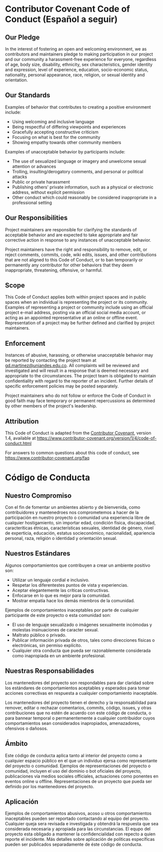 # Contributor Covenant Code of Conduct (Español a seguir)

## Our Pledge

In the interest of fostering an open and welcoming environment, we as
contributors and maintainers pledge to making participation in our project and
our community a harassment-free experience for everyone, regardless of age, body
size, disability, ethnicity, sex characteristics, gender identity and expression,
level of experience, education, socio-economic status, nationality, personal
appearance, race, religion, or sexual identity and orientation.

## Our Standards

Examples of behavior that contributes to creating a positive environment
include:

* Using welcoming and inclusive language
* Being respectful of differing viewpoints and experiences
* Gracefully accepting constructive criticism
* Focusing on what is best for the community
* Showing empathy towards other community members

Examples of unacceptable behavior by participants include:

* The use of sexualized language or imagery and unwelcome sexual attention or
 advances
* Trolling, insulting/derogatory comments, and personal or political attacks
* Public or private harassment
* Publishing others' private information, such as a physical or electronic
 address, without explicit permission
* Other conduct which could reasonably be considered inappropriate in a
 professional setting

## Our Responsibilities

Project maintainers are responsible for clarifying the standards of acceptable
behavior and are expected to take appropriate and fair corrective action in
response to any instances of unacceptable behavior.

Project maintainers have the right and responsibility to remove, edit, or
reject comments, commits, code, wiki edits, issues, and other contributions
that are not aligned to this Code of Conduct, or to ban temporarily or
permanently any contributor for other behaviors that they deem inappropriate,
threatening, offensive, or harmful.

## Scope

This Code of Conduct applies both within project spaces and in public spaces
when an individual is representing the project or its community. Examples of
representing a project or community include using an official project e-mail
address, posting via an official social media account, or acting as an appointed
representative at an online or offline event. Representation of a project may be
further defined and clarified by project maintainers.

## Enforcement

Instances of abusive, harassing, or otherwise unacceptable behavior may be
reported by contacting the project team at gd.martinez@uniandes.edu.co. All
complaints will be reviewed and investigated and will result in a response that
is deemed necessary and appropriate to the circumstances. The project team is
obligated to maintain confidentiality with regard to the reporter of an incident.
Further details of specific enforcement policies may be posted separately.

Project maintainers who do not follow or enforce the Code of Conduct in good
faith may face temporary or permanent repercussions as determined by other
members of the project's leadership.

## Attribution

This Code of Conduct is adapted from the [Contributor Covenant][homepage], version 1.4,
available at https://www.contributor-covenant.org/version/1/4/code-of-conduct.html

[homepage]: https://www.contributor-covenant.org

For answers to common questions about this code of conduct, see
https://www.contributor-covenant.org/faq

# Código de Conducta

## Nuestro Compromiso

Con el fin de fomentar un ambientes abierto y de bienvenida, como contribuidores y mantenedroes nos comprometemos a hacer de la participación en nuestro proyecto o comunidad una experiencia libre de cualquier hostigamiento, sin importar edad, condición física, discapacidad, caracteríticas étnicas, características sexuales, identidad de género, nivel de experticia, educación, estatus socieconómico, nacionalidad, apariencia personal, raza, religión o identidad y orientación sexual.

## Nuestros Estándares 

Algunos comportamientos que contribuyen a crear un ambiente positivo son:
- Utilizar un lenguaje cordial e inclusivo.
- Respetar los diferentestes puntos de vista y experiencias.
- Aceptar elegantemente las críticas contructivas.
- Enfocarse en lo que es mejor para la comunidad.
- Mostrar empatía hace los demás miembros de la comunidad.

Ejemplos de comportamientos inaceptables por parte de cualquier participante de este proyecto o esta comunidad son:
- El uso de lenguaje sexualizado o imágenes sexualmente incómodas y molestas insinuaciones de caracter sexual.
- Maltrato público o privado.
- Publicar información privada de otros, tales como direcciones físicas o electrónicas, sin permiso explícito.
- Cualquier otra conducta que pueda ser razonablemente considerada como inapropiada en un ambiente profesional.

## Nuestras Responsabilidades

Los mantenedores del proyecto son respondables para dar claridad sobre los estándares de comportamientos aceptables y esperados para tomar acciones correctivas en respuesta a cualquier comportamiento inaceptable.

Los mantenedores del proyecto tienen el derecho y la responsabilidad para remover, editar o rechazar comentarios, commits, código, issues, y otras contribuciones que no estén de acuerdo con este código de conducta, o para bannear temporal o permanentemente a cualquier contribuidor 
cuyos comportamientos sean considerados inapropiados, amenazadores, ofensivos o dañosos.

## Ámbito

Este código de conducta aplica tanto al interior del proyecto como a cualquier espacio público en el que un individuo ejersa como representante del proyecto o comunidad. Ejemplos de representaciones del proyecto o comunidad, incluyen el uso del dominio o bot oficiales del proyecto, publicaciones vía medios sociales officiales, actuaciones como ponentes en eventos online u offline. Representaciones de un proyecto que pueda ser definido por los mantenedores del proyecto.

## Aplicación

Ejemplos de comportamientos abusivos, acoso u otros comportamientos inaceptables pueden ser reportado contactando al equipo del proyecto. Cualquier queja sera revisada e investigada y obtendrá la respuesta que sea considerada necesaria y apropiada para las circunstancias. El equpo del proyecto esta obligado a mantener la confidencialidad con repecto a quien reporte el incidente. Más detalles sobre aplicación de políticas específicas pueden ser publicados separadamente de éste código de conducta.

